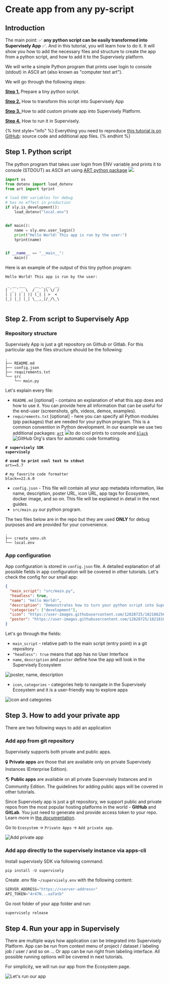 # Create app from any py-script

## Introduction

The main point: ✅ **any python script can be easily transformed into Supervisely App** <mark style="color:green;"></mark> ✅. And in this tutorial, you will learn how to do it. It will show you how to add the necessary files and structure to create the app from a python script, and how to add it to the Supervisely platform.

We will write a simple Python program that prints user login to console (stdout) in ASCII art (also known as "computer text art").

We will go through the following steps:

[**Step 1.**](from-script-to-supervisely-app.md#step-1.-python-script) Prepare a tiny python script.

[**Step 2.**](from-script-to-supervisely-app.md#step-2.-from-script-to-supervisely-app) How to transform this script into Supervisely App

[**Step 3.** ](from-script-to-supervisely-app.md#step-3.-how-to-add-your-private-app) How to add custom private app into Supervisely Platform.

[**Step 4.**](from-script-to-supervisely-app.md#step-4.-run-your-app-in-supervisely) How to run it in Supervisely.

{% hint style="info" %}
Everything you need to reproduce [this tutorial is on GitHub](https://github.com/supervisely-ecosystem/hello-world-app): source code and additional app files.
{% endhint %}

## Step 1. Python script

The python program that takes user login from ENV variable and prints it to console (STDOUT) as ASCII art using [ART python package](https://github.com/sepandhaghighi/art) [![](https://img.shields.io/github/stars/sepandhaghighi/art.svg?style=social\&label=Stars)](https://github.com/sepandhaghighi/art).

```python
import os
from dotenv import load_dotenv
from art import tprint

# load ENV variables for debug
# has no effect in production
if sly.is_development():
    load_dotenv("local.env")


def main():
    name = sly.env.user_login()
    print("Hello World! This app is run by the user:")
    tprint(name)


if __name__ == "__main__":
    main()
```

Here is an example of the output of this tiny python program:

```
Hello World! This app is run by the user:
                        
 _ __ ___    __ _ __  __
| '_ ` _ \  / _` |\ \/ /
| | | | | || (_| | >  < 
|_| |_| |_| \__,_|/_/\_\
                        
```

## Step 2. From script to Supervisely App

### Repository structure

Supervisely App is just a git repository on Github or Gitlab. For this particular app the files structure should be the following:

```
.
├── README.md
├── config.json
├── requirements.txt
└── src
    └── main.py
```

Let's explain every file:

* `README.md` \[optional] - contains an explanation of what this app does and how to use it. You can provide here all information that can be useful for the end-user (screenshots, gifs, videos, demos, examples).
* `requirements.txt` \[optional] - here you can specify all Python modules (pip packages) that are needed for your python program. This is a common convention in Python development. In our example we use two additional packages: [`art`](https://pypi.org/project/art/) [![](https://camo.githubusercontent.com/d367bde73fa3ec8a38cc54d187094f0a6d2c24f81ec5bba70cd88dc4d6047467/68747470733a2f2f696d672e736869656c64732e696f2f6769746875622f73746172732f736570616e6468616768696768692f6172742e7376673f7374796c653d736f6369616c266c6162656c3d5374617273)](https://github.com/sepandhaghighi/art)to do cool prints to console and [`black`](https://pypi.org/project/black/) ![GitHub Org's stars](https://img.shields.io/github/stars/psf/black?style=social) for automatic code formatting.

<pre><code><strong># supervisely SDK
</strong><strong>supervisely
</strong>
<strong># used to print cool text to stdout
</strong>art==5.7 

# my favorite code formatter
black==22.6.0 
</code></pre>

* `config.json` - This file will contain all your app metadata information, like name, description, poster URL, icon URL, app tags for Ecosystem, docker image, and so on. This file will be explained in detail in the next guides.
* `src/main.py` our python program.

The two files below are in the repo but they are used **ONLY** for debug purposes and are provided for your convenience.

```
.
├── create_venv.sh
└── local.env
```

### App configuration

App configuration is stored in `config.json` file. A detailed explanation of all possible fields in app configuration will be covered in other tutorials. Let's check the config for our small app:

```json
{
  "main_script": "src/main.py",
  "headless": true,
  "name": "Hello World!",
  "description": "Demonstrates how to turn your python script into Supervisely App",
  "categories": ["development"],
  "icon": "https://user-images.githubusercontent.com/12828725/182186256-5ee663ad-25c7-4a62-9af1-fbfdca715b57.png",
  "poster": "https://user-images.githubusercontent.com/12828725/182181033-d0d1a690-8388-472e-8862-e0cacbd4f082.png"
}
```

Let's go through the fields:

* `main_script` - relative path to the main script (entry point) in a git repository
* `"headless": true` means that app has no User Interface
* `name`, `description` and `poster` define how the app will look in the Supervisely Ecosystem

![poster, name, description](https://user-images.githubusercontent.com/12828725/182863249-0b4d672f-f50d-4bbb-b769-ec1016539ccd.png)

* `icon`, `categories` - categories help to navigate in the Supervisely Ecosystem and it is a user-friendly way to explore apps

![icon and categories](https://user-images.githubusercontent.com/12828725/182864521-319fb450-d025-4e1c-806e-ebc0dd19260f.png)

## Step 3. How to add your private app

There are two following ways to add an application

### Add app from git repository

Supervisely supports both private and public apps.

🔒 **Private apps** are those that are available only on private Supervisely Instances (Enterprise Edition).

🌎 **Public apps** are available on all private Supervisely Instances and in Community Edition. The guidelines for adding public apps will be covered in other tutorials.

Since Supervisely app is just a git repository, we support public and private repos from the most popular hosting platforms in the world - **GitHub** and **GitLab**. You just need to generate and provide access token to your repo. Learn more in [the documentation](https://docs.supervise.ly/enterprise-edition/advanced-tuning/private-apps).

Go to `Ecosystem` -> `Private Apps` -> `Add private app`.

![Add private app](https://user-images.githubusercontent.com/12828725/182870411-6632dde4-93ed-481c-a8c2-79718b0f5a7d.gif)

### Add app directly to the supervisely instance via apps-cli

Install supervisely SDK via following command:

```
pip install -U supervisely
```

Create .env file `~/supervisely.env` with the following content:

```python
SERVER_ADDRESS="https://<server-address>"
API_TOKEN="4r47N...xaTatb"
```

Go root folder of your app folder and run:

```
supervisely release
```

## Step 4. Run your app in Supervisely

There are multiple ways how application can be integrated into Supervisely Platform. App can be run from context menu of project / dataset / labeling job / user / and so on ... Or app can be run right from labeling interface. All possible running options will be covered in next tutorials.

For simplicity, we will run our app from the Ecosystem page.

![Let's run our app](https://user-images.githubusercontent.com/12828725/182894602-5ec6a5c6-e954-429b-9fc1-877d662a21ec.gif)
